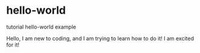 # hello-world
tutorial hello-world example

Hello, I am new to coding, and I am trying to learn how to do it! I am excited for it! 
